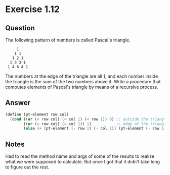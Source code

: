 Exercise 1.12
============

## Question

The following pattern of numbers is called Pascal's triangle.

```
     1
    1 1
   1 2 1
  1 3 3 1
 1 4 6 4 1
```

The numbers at the edge of the triangle are all 1, and each number inside the triangle is the sum of the two numbers above it. Write a procedure that computes elements of Pascal's triangle by means of a recursive process.


## Answer

```scheme
(define (pt-element row col)
  (cond ((or (< row col) (< col 1) (< row 1)) 0) ;; outside the triangle return 0
        ((or (= row col) (= col 1)) 1)           ;; edge of the triangle return 1
        (else (+ (pt-element (- row 1) (- col 1)) (pt-element (- row 1) col)))))
```


## Notes

Had to read the method name and args of some of the results to realize what we were supposed to calculate. But once I got that it didn't take long to figure out the rest.
